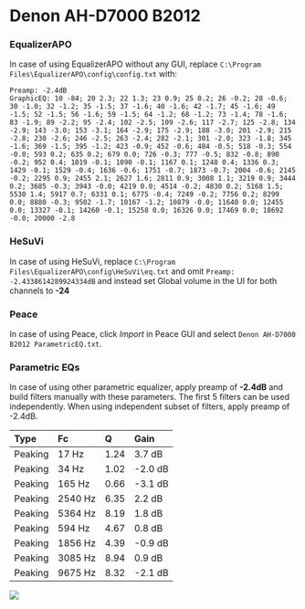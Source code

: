 # Denon AH-D7000 B2012

### EqualizerAPO
In case of using EqualizerAPO without any GUI, replace `C:\Program Files\EqualizerAPO\config\config.txt`
with:
```
Preamp: -2.4dB
GraphicEQ: 10 -84; 20 2.3; 22 1.3; 23 0.9; 25 0.2; 26 -0.2; 28 -0.6; 30 -1.0; 32 -1.2; 35 -1.5; 37 -1.6; 40 -1.6; 42 -1.7; 45 -1.6; 49 -1.5; 52 -1.5; 56 -1.6; 59 -1.5; 64 -1.2; 68 -1.2; 73 -1.4; 78 -1.6; 83 -1.9; 89 -2.2; 95 -2.4; 102 -2.5; 109 -2.6; 117 -2.7; 125 -2.8; 134 -2.9; 143 -3.0; 153 -3.1; 164 -2.9; 175 -2.9; 188 -3.0; 201 -2.9; 215 -2.8; 230 -2.6; 246 -2.5; 263 -2.4; 282 -2.1; 301 -2.0; 323 -1.8; 345 -1.6; 369 -1.5; 395 -1.2; 423 -0.9; 452 -0.6; 484 -0.5; 518 -0.3; 554 -0.0; 593 0.2; 635 0.2; 679 0.0; 726 -0.3; 777 -0.5; 832 -0.8; 890 -0.2; 952 0.4; 1019 -0.1; 1090 -0.1; 1167 0.1; 1248 0.4; 1336 0.3; 1429 -0.1; 1529 -0.4; 1636 -0.6; 1751 -0.7; 1873 -0.7; 2004 -0.6; 2145 -0.2; 2295 0.9; 2455 2.1; 2627 1.6; 2811 0.9; 3008 1.1; 3219 0.9; 3444 0.2; 3685 -0.3; 3943 -0.0; 4219 0.0; 4514 -0.2; 4830 0.2; 5168 1.5; 5530 1.4; 5917 0.7; 6331 0.1; 6775 -0.4; 7249 -0.2; 7756 0.2; 8299 0.0; 8880 -0.3; 9502 -1.7; 10167 -1.2; 10879 -0.0; 11640 0.0; 12455 0.0; 13327 -0.1; 14260 -0.1; 15258 0.0; 16326 0.0; 17469 0.0; 18692 -0.0; 20000 -2.8
```

### HeSuVi
In case of using HeSuVi, replace `C:\Program Files\EqualizerAPO\config\HeSuVi\eq.txt` and omit `Preamp:
-2.4338614289924334dB` and instead set Global volume in the UI for both channels to **-24**

### Peace
In case of using Peace, click *Import* in Peace GUI and select `Denon AH-D7000 B2012 ParametricEQ.txt`.

### Parametric EQs
In case of using other parametric equalizer, apply preamp of **-2.4dB** and build filters manually
with these parameters. The first 5 filters can be used independently.
When using independent subset of filters, apply preamp of -2.4dB.

| Type    | Fc      |    Q | Gain    |
|:--------|:--------|:-----|:--------|
| Peaking | 17 Hz   | 1.24 | 3.7 dB  |
| Peaking | 34 Hz   | 1.02 | -2.0 dB |
| Peaking | 165 Hz  | 0.66 | -3.1 dB |
| Peaking | 2540 Hz | 6.35 | 2.2 dB  |
| Peaking | 5364 Hz | 8.19 | 1.8 dB  |
| Peaking | 594 Hz  | 4.67 | 0.8 dB  |
| Peaking | 1856 Hz | 4.39 | -0.9 dB |
| Peaking | 3085 Hz | 8.94 | 0.9 dB  |
| Peaking | 9675 Hz | 8.32 | -2.1 dB |

![](https://raw.githubusercontent.com/jaakkopasanen/AutoEq/master/results/innerfidelity/sbaf-serious/Denon%20AH-D7000%20B2012/Denon%20AH-D7000%20B2012.png)